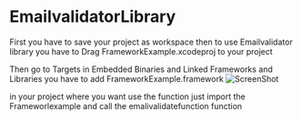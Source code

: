 # EmailvalidatorLibrary
First you have to save your project as workspace 
then to use Emailvalidator library you have to 
Drag FrameworkExample.xcodeproj to your project 


Then go to Targets in  Embedded Binaries  and Linked Frameworks and Libraries 
 you have to add FrameworkExample.framework
 ![ScreenShot](http://prntscr.com/h1but6)
 
 in your project where you want use the function just import the Frameworlexample  and call the emalivalidatefunction function 
  
